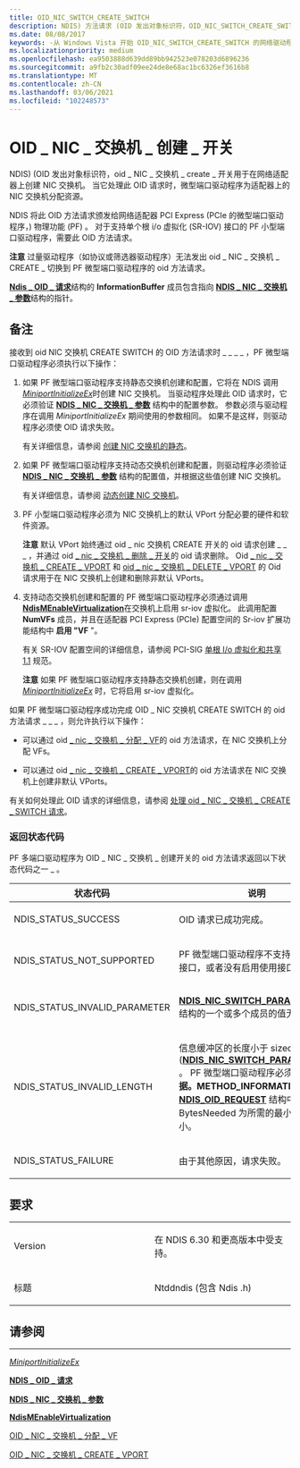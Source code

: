 ```yaml
---
title: OID_NIC_SWITCH_CREATE_SWITCH
description: NDIS) 方法请求 (OID 发出对象标识符，OID_NIC_SWITCH_CREATE_SWITCH 在网络适配器上创建 NIC 交换机。
ms.date: 08/08/2017
keywords: -从 Windows Vista 开始 OID_NIC_SWITCH_CREATE_SWITCH 的网络驱动程序
ms.localizationpriority: medium
ms.openlocfilehash: ea9503888d639dd89bb942523e078203d6896236
ms.sourcegitcommit: a9fb2c30adf09ee24de8e68ac1bc6326ef3616b8
ms.translationtype: MT
ms.contentlocale: zh-CN
ms.lasthandoff: 03/06/2021
ms.locfileid: "102248573"
---
```

# <a name="oid_nic_switch_create_switch"></a>OID \_ NIC \_ 交换机 \_ 创建 \_ 开关


NDIS)  (OID 发出对象标识符，oid \_ NIC \_ 交换机 \_ create \_ 开关用于在网络适配器上创建 NIC 交换机。 当它处理此 OID 请求时，微型端口驱动程序为适配器上的 NIC 交换机分配资源。

NDIS 将此 OID 方法请求颁发给网络适配器 PCI Express (PCIe 的微型端口驱动程序，) 物理功能 (PF) 。 对于支持单个根 i/o 虚拟化 (SR-IOV) 接口的 PF 小型端口驱动程序，需要此 OID 方法请求。

**注意**  过量驱动程序（如协议或筛选器驱动程序）无法发出 oid \_ NIC \_ 交换机 \_ CREATE \_ 切换到 PF 微型端口驱动程序的 oid 方法请求。

 

[**Ndis \_ OID \_ 请求**](/windows-hardware/drivers/ddi/oidrequest/ns-oidrequest-ndis_oid_request)结构的 **InformationBuffer** 成员包含指向 [**NDIS \_ NIC \_ 交换机 \_ 参数**](/windows-hardware/drivers/ddi/ntddndis/ns-ntddndis-_ndis_nic_switch_parameters)结构的指针。

<a name="remarks"></a>备注
-------

接收到 oid NIC 交换机 CREATE SWITCH 的 OID 方法请求时 \_ \_ \_ \_ ，PF 微型端口驱动程序必须执行以下操作：

1.  如果 PF 微型端口驱动程序支持静态交换机创建和配置，它将在 NDIS 调用 [*MiniportInitializeEx*](/windows-hardware/drivers/ddi/ndis/nc-ndis-miniport_initialize)时创建 NIC 交换机。 当驱动程序处理此 OID 请求时，它必须验证 [**NDIS \_ NIC \_ 交换机 \_ 参数**](/windows-hardware/drivers/ddi/ntddndis/ns-ntddndis-_ndis_nic_switch_parameters) 结构中的配置参数。 参数必须与驱动程序在调用 *MiniportInitializeEx* 期间使用的参数相同。 如果不是这样，则驱动程序必须使 OID 请求失败。

    有关详细信息，请参阅 [创建 NIC 交换机的静态](./static-creation-of-a-nic-switch.md)。

2.  如果 PF 微型端口驱动程序支持动态交换机创建和配置，则驱动程序必须验证 [**NDIS \_ NIC \_ 交换机 \_ 参数**](/windows-hardware/drivers/ddi/ntddndis/ns-ntddndis-_ndis_nic_switch_parameters) 结构的配置值，并根据这些值创建 NIC 交换机。

    有关详细信息，请参阅 [动态创建 NIC 交换机](./dynamic-creation-of-a-nic-switch.md)。

3.  PF 小型端口驱动程序必须为 NIC 交换机上的默认 VPort 分配必要的硬件和软件资源。

    **注意**  默认 VPort 始终通过 oid \_ nic 交换机 CREATE 开关的 oid 请求创建 \_ \_ \_ ，并通过 oid [ \_ nic \_ 交换机 \_ 删除 \_ 开关](oid-nic-switch-delete-switch.md)的 oid 请求删除。 Oid [ \_ nic \_ 交换机 \_ CREATE \_ VPORT](oid-nic-switch-create-vport.md) 和 [oid \_ nic \_ 交换机 \_ DELETE \_ VPORT](oid-nic-switch-delete-vport.md) 的 Oid 请求用于在 NIC 交换机上创建和删除非默认 VPorts。

     

4.  支持动态交换机创建和配置的 PF 微型端口驱动程序必须通过调用 [**NdisMEnableVirtualization**](/windows-hardware/drivers/ddi/ndis/nf-ndis-ndismenablevirtualization)在交换机上启用 sr-iov 虚拟化。 此调用配置 **NumVFs** 成员，并且在适配器 PCI Express (PCIe) 配置空间的 Sr-iov 扩展功能结构中 **启用 "VF** "。

    有关 SR-IOV 配置空间的详细信息，请参阅 PCI-SIG [单根 I/o 虚拟化和共享 1.1](https://go.microsoft.com/fwlink/p/?linkid=221742) 规范。

    **注意**  如果 PF 微型端口驱动程序支持静态交换机创建，则在调用 [*MiniportInitializeEx*](/windows-hardware/drivers/ddi/ndis/nc-ndis-miniport_initialize) 时，它将启用 sr-iov 虚拟化。

     

如果 PF 微型端口驱动程序成功完成 OID \_ NIC 交换机 CREATE SWITCH 的 oid 方法请求 \_ \_ \_ ，则允许执行以下操作：

-   可以通过 oid [ \_ nic \_ 交换机 \_ 分配 \_ VF](oid-nic-switch-allocate-vf.md)的 oid 方法请求，在 NIC 交换机上分配 VFs。

-   可以通过 oid [ \_ nic \_ 交换机 \_ CREATE \_ VPORT](oid-nic-switch-create-vport.md)的 oid 方法请求在 NIC 交换机上创建非默认 VPorts。

有关如何处理此 OID 请求的详细信息，请参阅 [处理 oid \_ NIC \_ 交换机 \_ CREATE \_ SWITCH 请求](./handling-the-oid-nic-switch-create-switch-request.md)。

### <a name="return-status-codes"></a>返回状态代码

PF 多端口驱动程序为 OID \_ NIC \_ 交换机 \_ 创建开关的 oid 方法请求返回以下状态代码之一 \_ 。

<table>
<colgroup>
<col width="50%" />
<col width="50%" />
</colgroup>
<thead>
<tr class="header">
<th>状态代码</th>
<th>说明</th>
</tr>
</thead>
<tbody>
<tr class="odd">
<td><p>NDIS_STATUS_SUCCESS</p></td>
<td><p>OID 请求已成功完成。</p></td>
</tr>
<tr class="even">
<td><p>NDIS_STATUS_NOT_SUPPORTED</p></td>
<td><p>PF 微型端口驱动程序不支持 SR-IOV 接口，或者没有启用使用接口。</p></td>
</tr>
<tr class="odd">
<td><p>NDIS_STATUS_INVALID_PARAMETER</p></td>
<td><p><a href="/windows-hardware/drivers/ddi/ntddndis/ns-ntddndis-_ndis_nic_switch_parameters" data-raw-source="[&lt;strong&gt;NDIS_NIC_SWITCH_PARAMETERS&lt;/strong&gt;](/windows-hardware/drivers/ddi/ntddndis/ns-ntddndis-_ndis_nic_switch_parameters)"><strong>NDIS_NIC_SWITCH_PARAMETERS</strong></a>结构的一个或多个成员的值无效。</p></td>
</tr>
<tr class="even">
<td><p>NDIS_STATUS_INVALID_LENGTH</p></td>
<td><p>信息缓冲区的长度小于 sizeof (<a href="/windows-hardware/drivers/ddi/ntddndis/ns-ntddndis-_ndis_nic_switch_parameters" data-raw-source="[&lt;strong&gt;NDIS_NIC_SWITCH_PARAMETERS&lt;/strong&gt;](/windows-hardware/drivers/ddi/ntddndis/ns-ntddndis-_ndis_nic_switch_parameters)"><strong>NDIS_NIC_SWITCH_PARAMETERS</strong></a>) 。 PF 微型端口驱动程序必须设置 <strong>数据。METHOD_INFORMATION。</strong> 将 <a href="/windows-hardware/drivers/ddi/ndis/ns-ndis-_ndis_oid_request" data-raw-source="[&lt;strong&gt;NDIS_OID_REQUEST&lt;/strong&gt;](/windows-hardware/drivers/ddi/oidrequest/ns-oidrequest-ndis_oid_request)"><strong>NDIS_OID_REQUEST</strong></a> 结构中的成员 BytesNeeded 为所需的最小缓冲区大小。</p></td>
</tr>
<tr class="odd">
<td><p>NDIS_STATUS_FAILURE</p></td>
<td><p>由于其他原因，请求失败。</p></td>
</tr>
</tbody>
</table>

 

<a name="requirements"></a>要求
------------

<table>
<colgroup>
<col width="50%" />
<col width="50%" />
</colgroup>
<tbody>
<tr class="odd">
<td><p>Version</p></td>
<td><p>在 NDIS 6.30 和更高版本中受支持。</p></td>
</tr>
<tr class="even">
<td><p>标题</p></td>
<td>Ntddndis (包含 Ndis .h) </td>
</tr>
</tbody>
</table>

## <a name="see-also"></a>请参阅


****
[*MiniportInitializeEx*](/windows-hardware/drivers/ddi/ndis/nc-ndis-miniport_initialize)

[**NDIS \_ OID \_ 请求**](/windows-hardware/drivers/ddi/oidrequest/ns-oidrequest-ndis_oid_request)

[**NDIS \_ NIC \_ 交换机 \_ 参数**](/windows-hardware/drivers/ddi/ntddndis/ns-ntddndis-_ndis_nic_switch_parameters)

[**NdisMEnableVirtualization**](/windows-hardware/drivers/ddi/ndis/nf-ndis-ndismenablevirtualization)

[OID \_ NIC \_ 交换机 \_ 分配 \_ VF](oid-nic-switch-allocate-vf.md)

[OID \_ NIC \_ 交换机 \_ CREATE \_ VPORT](oid-nic-switch-create-vport.md)

